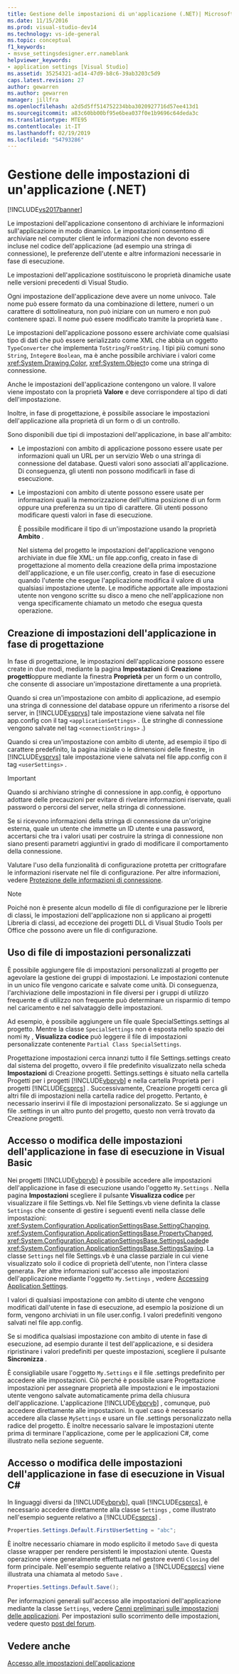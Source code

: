 ```yaml
---
title: Gestione delle impostazioni di un'applicazione (.NET)| Microsoft Docs
ms.date: 11/15/2016
ms.prod: visual-studio-dev14
ms.technology: vs-ide-general
ms.topic: conceptual
f1_keywords:
- msvse_settingsdesigner.err.nameblank
helpviewer_keywords:
- application settings [Visual Studio]
ms.assetid: 35254321-ad14-47d9-b8c6-39ab3203c5d9
caps.latest.revision: 27
author: gewarren
ms.author: gewarren
manager: jillfra
ms.openlocfilehash: a2d5d5ff514752234bba3020927716d57ee413d1
ms.sourcegitcommit: a83c60bb00bf95e6bea037f0e1b9696c64deda3c
ms.translationtype: MTE95
ms.contentlocale: it-IT
ms.lasthandoff: 02/19/2019
ms.locfileid: "54793286"
---
```

# <a name="managing-application-settings-net"></a>Gestione delle impostazioni di un'applicazione (.NET)
[!INCLUDE[vs2017banner](../includes/vs2017banner.md)]

Le impostazioni dell'applicazione consentono di archiviare le informazioni sull'applicazione in modo dinamico. Le impostazioni consentono di archiviare nel computer client le informazioni che non devono essere incluse nel codice dell'applicazione (ad esempio una stringa di connessione), le preferenze dell'utente e altre informazioni necessarie in fase di esecuzione.  
  
 Le impostazioni dell'applicazione sostituiscono le proprietà dinamiche usate nelle versioni precedenti di Visual Studio.  
  
 Ogni impostazione dell'applicazione deve avere un nome univoco. Tale nome può essere formato da una combinazione di lettere, numeri o un carattere di sottolineatura, non può iniziare con un numero e non può contenere spazi. Il nome può essere modificato tramite la proprietà `Name` .  
  
 Le impostazioni dell'applicazione possono essere archiviate come qualsiasi tipo di dati che può essere serializzato come XML che abbia un oggetto `TypeConverter` che implementa `ToString`/`FromString`. I tipi più comuni sono `String`, `Integer`e `Boolean`, ma è anche possibile archiviare i valori come <xref:System.Drawing.Color>, <xref:System.Object>o come una stringa di connessione.  
  
 Anche le impostazioni dell'applicazione contengono un valore. Il valore viene impostato con la proprietà **Valore** e deve corrispondere al tipo di dati dell'impostazione.  
  
 Inoltre, in fase di progettazione, è possibile associare le impostazioni dell'applicazione alla proprietà di un form o di un controllo.  
  
 Sono disponibili due tipi di impostazioni dell'applicazione, in base all'ambito:  
  
- Le impostazioni con ambito di applicazione possono essere usate per informazioni quali un URL per un servizio Web o una stringa di connessione del database. Questi valori sono associati all'applicazione. Di conseguenza, gli utenti non possono modificarli in fase di esecuzione.  
  
- Le impostazioni con ambito di utente possono essere usate per informazioni quali la memorizzazione dell'ultima posizione di un form oppure una preferenza su un tipo di carattere. Gli utenti possono modificare questi valori in fase di esecuzione.  
  
  È possibile modificare il tipo di un'impostazione usando la proprietà **Ambito** .  
  
  Nel sistema del progetto le impostazioni dell'applicazione vengono archiviate in due file XML: un file app.config, creato in fase di progettazione al momento della creazione della prima impostazione dell'applicazione, e un file user.config, creato in fase di esecuzione quando l'utente che esegue l'applicazione modifica il valore di una qualsiasi impostazione utente. Le modifiche apportate alle impostazioni utente non vengono scritte su disco a meno che nell'applicazione non venga specificamente chiamato un metodo che esegua questa operazione.  
  
## <a name="creating-application-settings-at-design-time"></a>Creazione di impostazioni dell'applicazione in fase di progettazione  
 In fase di progettazione, le impostazioni dell'applicazione possono essere create in due modi, mediante la pagina **Impostazioni** di **Creazione progetti**oppure mediante la finestra **Proprietà** per un form o un controllo, che consente di associare un'impostazione direttamente a una proprietà.  
  
 Quando si crea un'impostazione con ambito di applicazione, ad esempio una stringa di connessione del database oppure un riferimento a risorse del server, in [!INCLUDE[vsprvs](../includes/vsprvs-md.md)] tale impostazione viene salvata nel file app.config con il tag `<applicationSettings>` . (Le stringhe di connessione vengono salvate nel tag `<connectionStrings>` .)  
  
 Quando si crea un'impostazione con ambito di utente, ad esempio il tipo di carattere predefinito, la pagina iniziale o le dimensioni delle finestre, in [!INCLUDE[vsprvs](../includes/vsprvs-md.md)] tale impostazione viene salvata nel file app.config con il tag `<userSettings>` .  
  
> [!IMPORTANT]
>  Quando si archiviano stringhe di connessione in app.config, è opportuno adottare delle precauzioni per evitare di rivelare informazioni riservate, quali password o percorsi del server, nella stringa di connessione.  
>   
>  Se si ricevono informazioni della stringa di connessione da un'origine esterna, quale un utente che immette un ID utente e una password, accertarsi che tra i valori usati per costruire la stringa di connessione non siano presenti parametri aggiuntivi in grado di modificare il comportamento della connessione.  
>   
>  Valutare l'uso della funzionalità di configurazione protetta per crittografare le informazioni riservate nel file di configurazione. Per altre informazioni, vedere [Protezione delle informazioni di connessione](http://msdn.microsoft.com/library/1471f580-bcd4-4046-bdaf-d2541ecda2f4).  
  
> [!NOTE]
>  Poiché non è presente alcun modello di file di configurazione per le librerie di classi, le impostazioni dell'applicazione non si applicano ai progetti Libreria di classi, ad eccezione dei progetti DLL di Visual Studio Tools per Office che possono avere un file di configurazione.  
  
## <a name="using-customized-settings-files"></a>Uso di file di impostazioni personalizzati  
 È possibile aggiungere file di impostazioni personalizzati al progetto per agevolare la gestione dei gruppi di impostazioni. Le impostazioni contenute in un unico file vengono caricate e salvate come unità. Di conseguenza, l'archiviazione delle impostazioni in file diversi per i gruppi di utilizzo frequente e di utilizzo non frequente può determinare un risparmio di tempo nel caricamento e nel salvataggio delle impostazioni.  
  
 Ad esempio, è possibile aggiungere un file quale SpecialSettings.settings al progetto. Mentre la classe `SpecialSettings` non è esposta nello spazio dei nomi `My` , **Visualizza codice** può leggere il file di impostazioni personalizzate contenente `Partial Class SpecialSettings`.  
  
 Progettazione impostazioni cerca innanzi tutto il file Settings.settings creato dal sistema del progetto, ovvero il file predefinito visualizzato nella scheda **Impostazioni** di Creazione progetti. Settings.settings è situato nella cartella Progetti per i progetti [!INCLUDE[vbprvb](../includes/vbprvb-md.md)] e nella cartella Proprietà per i progetti [!INCLUDE[csprcs](../includes/csprcs-md.md)] . Successivamente, Creazione progetti cerca gli altri file di impostazioni nella cartella radice del progetto. Pertanto, è necessario inserirvi il file di impostazioni personalizzato. Se si aggiunge un file .settings in un altro punto del progetto, questo non verrà trovato da Creazione progetti.  
  
## <a name="accessing-or-changing-application-settings-at-run-time-in-visual-basic"></a>Accesso o modifica delle impostazioni dell'applicazione in fase di esecuzione in Visual Basic  
 Nei progetti [!INCLUDE[vbprvb](../includes/vbprvb-md.md)] è possibile accedere alle impostazioni dell'applicazione in fase di esecuzione usando l'oggetto `My.Settings` . Nella pagina **Impostazioni** scegliere il pulsante **Visualizza codice** per visualizzare il file Settings.vb. Nel file Settings.vb viene definita la classe `Settings` che consente di gestire i seguenti eventi nella classe delle impostazioni: <xref:System.Configuration.ApplicationSettingsBase.SettingChanging>, <xref:System.Configuration.ApplicationSettingsBase.PropertyChanged>, <xref:System.Configuration.ApplicationSettingsBase.SettingsLoaded>e <xref:System.Configuration.ApplicationSettingsBase.SettingsSaving>. La classe `Settings` nel file Settings.vb è una classe parziale in cui viene visualizzato solo il codice di proprietà dell'utente, non l'intera classe generata. Per altre informazioni sull'accesso alle impostazioni dell'applicazione mediante l'oggetto `My.Settings` , vedere [Accessing Application Settings](http://msdn.microsoft.com/library/e38d0cc7-247a-46ca-ba04-f2913f0adb2e).  
  
 I valori di qualsiasi impostazione con ambito di utente che vengono modificati dall'utente in fase di esecuzione, ad esempio la posizione di un form, vengono archiviati in un file user.config. I valori predefiniti vengono salvati nel file app.config.  
  
 Se si modifica qualsiasi impostazione con ambito di utente in fase di esecuzione, ad esempio durante il test dell'applicazione, e si desidera ripristinare i valori predefiniti per queste impostazioni, scegliere il pulsante **Sincronizza** .  
  
 È consigliabile usare l'oggetto `My.Settings` e il file .settings predefinito per accedere alle impostazioni. Ciò perché è possibile usare Progettazione impostazioni per assegnare proprietà alle impostazioni e le impostazioni utente vengono salvate automaticamente prima della chiusura dell'applicazione. L'applicazione [!INCLUDE[vbprvb](../includes/vbprvb-md.md)] , comunque, può accedere direttamente alle impostazioni. In quel caso è necessario accedere alla classe `MySettings` e usare un file .settings personalizzato nella radice del progetto. È inoltre necessario salvare le impostazioni utente prima di terminare l'applicazione, come per le applicazioni C#, come illustrato nella sezione seguente.  
  
## <a name="accessing-or-changing-application-settings-at-run-time-in-visual-c"></a>Accesso o modifica delle impostazioni dell'applicazione in fase di esecuzione in Visual C#  
 In linguaggi diversi da [!INCLUDE[vbprvb](../includes/vbprvb-md.md)], quali [!INCLUDE[csprcs](../includes/csprcs-md.md)], è necessario accedere direttamente alla classe `Settings` , come illustrato nell'esempio seguente relativo a [!INCLUDE[csprcs](../includes/csprcs-md.md)] .  
  
```csharp  
Properties.Settings.Default.FirstUserSetting = "abc";  
```  
  
 È inoltre necessario chiamare in modo esplicito il metodo `Save` di questa classe wrapper per rendere persistenti le impostazioni utente. Questa operazione viene generalmente effettuata nel gestore eventi `Closing` del form principale. Nell'esempio seguente relativo a [!INCLUDE[csprcs](../includes/csprcs-md.md)] viene illustrata una chiamata al metodo `Save` .  
  
```csharp  
Properties.Settings.Default.Save();  
```  
  
 Per informazioni generali sull'accesso alle impostazioni dell'applicazione mediante la classe `Settings`, vedere [Cenni preliminari sulle impostazioni delle applicazioni](http://msdn.microsoft.com/library/0dd8bca5-a6bf-4ac4-8eec-5725d08b38dc). Per impostazioni sullo scorrimento delle impostazioni, vedere questo [post del forum](http://social.msdn.microsoft.com/Forums/vstudio/40fbb470-f1e8-4a02-a4a0-9f62b54d0fc4/is-this-possible-propertiessettingsdefault?forum=csharpgeneral).  
  
## <a name="see-also"></a>Vedere anche  
 [Accesso alle impostazioni dell'applicazione](http://msdn.microsoft.com/library/e38d0cc7-247a-46ca-ba04-f2913f0adb2e)
